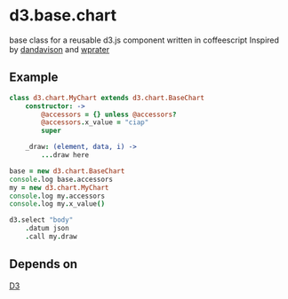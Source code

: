 d3.base.chart
=============

base class for a reusable d3.js component written in coffeescript
Inspired by [dandavison](https://gist.github.com/dandavison/4152640) and
[wprater](https://gist.github.com/wprater/5682740)

Example
-------
```coffeescript
class d3.chart.MyChart extends d3.chart.BaseChart
    constructor: ->
        @accessors = {} unless @accessors?
        @accessors.x_value = "ciap"
        super

    _draw: (element, data, i) ->
        ...draw here

base = new d3.chart.BaseChart
console.log base.accessors
my = new d3.chart.MyChart
console.log my.accessors
console.log my.x_value()

d3.select "body"
    .datum json
    .call my.draw
```

Depends on
----------
[D3](d3js.org)
